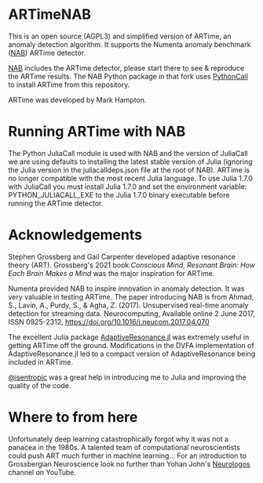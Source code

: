 # ARTimeNAB

This is an open source (AGPL3) and simplified version of ARTime, an anomaly detection algorithm.
It supports the Numenta anomaly benchmark ([NAB](https://github.com/numenta/NAB)) ARTime detector.

[NAB](https://github.com/numenta/NAB) includes the ARTime detector, please start there to see & reproduce the ARTime results. The NAB Python package in that fork uses [PythonCall](https://github.com/cjdoris/PythonCall.jl) to install ARTime from this repository.

ARTime was developed by Mark Hampton.

# Running ARTime with NAB

The Python JuliaCall module is used with NAB and the version of JuliaCall we are using defaults to installing the latest stable version of Julia (ignoring the Julia version in the juliacalldeps.json file at the root of NAB). ARTime is no longer compatible with the most recent Julia language. To use Julia 1.7.0 with JuliaCall you must install Julia 1.7.0 and set the environment variable: PYTHON_JULIACALL_EXE to the Julia 1.7.0 binary executable before running the ARTime detector.

# Acknowledgements

Stephen Grossberg and Gail Carpenter developed adaptive resonance theory (ART). Grossberg's 2021 book *Conscious Mind, Resonant Brain: How Each Brain Makes a Mind* was the major inspiration for ARTime.

Numenta provided NAB to inspire innovation in anomaly detection. It was very valuable in testing ARTime. The paper introducing NAB is from Ahmad, S., Lavin, A., Purdy, S., & Agha, Z. (2017). Unsupervised real-time anomaly detection for streaming data. Neurocomputing, Available online 2 June 2017, ISSN 0925-2312, https://doi.org/10.1016/j.neucom.2017.04.070

The excellent Julia package [AdaptiveResonance.jl](https://github.com/AP6YC/AdaptiveResonance.jl) was extremely useful in getting ARTime off the ground. Modifications in the DVFA implementation of AdaptiveResonance.jl led to a compact version of AdaptiveResonance being included in ARTime. 

[@isentropic](https://github.com/isentropic) was a great help in introducing me to Julia and improving the quality of the code.

# Where to from here

Unfortunately deep learning catastrophically forgot why it was not a panacea in the 1980s. A talented team of computational neuroscientists could push ART much further in machine learning... For an introduction to Grossbergian Neuroscience look no further than Yohan John's [Neurologos](https://www.youtube.com/watch?v=HrOxj-3hBiw&list=PLTEtXsHFKZTsxmKyVn69ZmLBxghBH1tNR) channel on YouTube.
